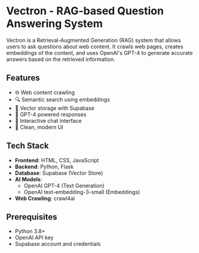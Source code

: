 # Vectron - RAG-based Question Answering System

Vectron is a Retrieval-Augmented Generation (RAG) system that allows users to ask questions about web content. It crawls web pages, creates embeddings of the content, and uses OpenAI's GPT-4 to generate accurate answers based on the retrieved information.

## Features

- 🌐 Web content crawling
- 🔍 Semantic search using embeddings
- 💾 Vector storage with Supabase
- 🤖 GPT-4 powered responses
- 💬 Interactive chat interface
- 🎨 Clean, modern UI

## Tech Stack

- **Frontend**: HTML, CSS, JavaScript
- **Backend**: Python, Flask
- **Database**: Supabase (Vector Store)
- **AI Models**: 
  - OpenAI GPT-4 (Text Generation)
  - OpenAI text-embedding-3-small (Embeddings)
- **Web Crawling**: crawl4ai

## Prerequisites

- Python 3.8+
- OpenAI API key
- Supabase account and credentials

